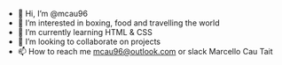 - 👋 Hi, I’m @mcau96
- 👀 I’m interested in boxing, food and travelling the world
- 🌱 I’m currently learning HTML & CSS
- 💞️ I’m looking to collaborate on projects
- 📫 How to reach me mcau96@outlook.com or slack Marcello Cau Tait

<!---
mcau96/mcau96 is a ✨ special ✨ repository because its `README.md` (this file) appears on your GitHub profile.
You can click the Preview link to take a look at your changes.
--->
